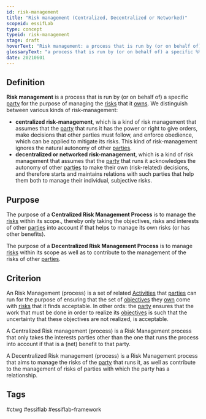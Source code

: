 ```yaml
---
id: risk-management
title: "Risk management (Centralized, Decentralized or Networked)"
scopeid: essifLab
type: concept
typeid: risk-management
stage: draft
hoverText: "Risk management: a process that is run by (or on behalf of) a specific Party for the purpose of managing the Risks it Owns."
glossaryText: "a process that is run by (or on behalf of) a specific %%party^party%% for the purpose of managing the %%risks^risk%% that it %%owns^owner%%."
date: 20210601
---
```


## Definition
**Risk management** is a process that is run by (or on behalf of) a specific [party](party) for the purpose of managing the [risks](risk) that it [owns](owner). We distinguish between various kinds of risk-management:
- **centralized risk-management**, which is a kind of risk management that assumes that the [party](party) that runs it has the power or right to give orders, make decisions that other parties must follow, and enforce obedience, which can be applied to mitigate its risks. This kind of risk-management ignores the natural autonomy of other [parties](party).
- **decentralized or networked risk-management**, which is a kind of risk management that assumes that the [party](party) that runs it acknowledges the autonomy of other [parties](party) to make their own (risk-related) decisions, and therefore starts and maintains relations with such parties that help them both to manage their individual, subjective risks.

## Purpose
The purpose of a **Centralized Risk Management Process** is to manage the [risks](risk) within its scope., thereby only taking the objectives, risks and interests of other [parties](party) into account if that helps to manage its own risks (or has other benefits).

The purpose of a **Decentralized Risk Management Process** is to manage [risks](risk) within its scope as well as to contribute to the management of the risks of other [parties](party).

## Criterion
An Risk Management (process) is a set of related [Activities](action-type) that [parties](party) can run for the purpose of ensuring that the set of [objectives](objective) they [own](owner) come with [risks](risk) that it finds acceptable. In other ords: the [party](party) ensures that the work that must be done in order to realize its [objectives](objective) is such that the uncertainty that these objectives are not realized, is acceptable.

A Centralized Risk management (process) is a Risk Management process that only takes the interests parties other than the one that runs the process into account if that is a (net) benefit to that party.

A Decentralized Risk management (process) is a Risk Management process that aims to manage the risks of the [party](party) that runs it, as well as contribute to the management of risks of parties with which the party has a relationship.
## Tags
#ctwg #essiflab #essiflab-framework